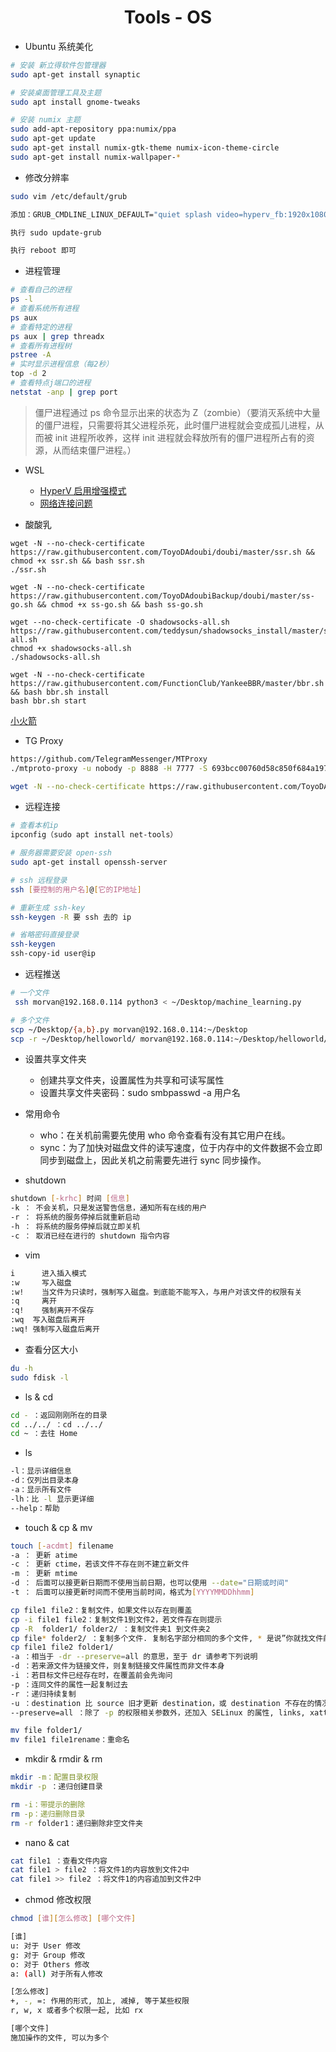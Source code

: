 <div align="center">

# Tools - OS

</div>

- Ubuntu 系统美化

```bash
# 安装 新立得软件包管理器
sudo apt-get install synaptic

# 安装桌面管理工具及主题
sudo apt install gnome-tweaks

# 安装 numix 主题
sudo add-apt-repository ppa:numix/ppa
sudo apt-get update
sudo apt-get install numix-gtk-theme numix-icon-theme-circle
sudo apt-get install numix-wallpaper-*
```

- 修改分辨率

```bash
sudo vim /etc/default/grub

添加：GRUB_CMDLINE_LINUX_DEFAULT="quiet splash video=hyperv_fb:1920x1080"

执行 sudo update-grub

执行 reboot 即可
```

- 进程管理

```bash
# 查看自己的进程
ps -l
# 查看系统所有进程
ps aux
# 查看特定的进程
ps aux | grep threadx 
# 查看所有进程树
pstree -A
# 实时显示进程信息（每2秒）
top -d 2
# 查看特点j端口的进程
netstat -anp | grep port
```

> 僵尸进程通过 ps 命令显示出来的状态为 Z（zombie）（要消灭系统中大量的僵尸进程，只需要将其父进程杀死，此时僵尸进程就会变成孤儿进程，从而被 init 进程所收养，这样 init 进程就会释放所有的僵尸进程所占有的资源，从而结束僵尸进程。）

- WSL
    - [HyperV 启用增强模式](https://github.com/Microsoft/linux-vm-tools/issues/76)
    - [网络连接问题](https://github.com/microsoft/WSL/issues/5)

- 酸酸乳

```
wget -N --no-check-certificate https://raw.githubusercontent.com/ToyoDAdoubi/doubi/master/ssr.sh && chmod +x ssr.sh && bash ssr.sh
./ssr.sh

wget -N --no-check-certificate https://raw.githubusercontent.com/ToyoDAdoubiBackup/doubi/master/ss-go.sh && chmod +x ss-go.sh && bash ss-go.sh

wget --no-check-certificate -O shadowsocks-all.sh https://raw.githubusercontent.com/teddysun/shadowsocks_install/master/shadowsocks-all.sh
chmod +x shadowsocks-all.sh
./shadowsocks-all.sh

wget -N --no-check-certificate https://raw.githubusercontent.com/FunctionClub/YankeeBBR/master/bbr.sh && bash bbr.sh install
bash bbr.sh start
```

[小火箭](https://小火箭.ink/)

- TG Proxy

```bash
https://github.com/TelegramMessenger/MTProxy
./mtproto-proxy -u nobody -p 8888 -H 7777 -S 693bcc00760d58c850f684a197f0db05 --aes-pwd proxy-secret proxy-multi.conf -M 1、

wget -N --no-check-certificate https://raw.githubusercontent.com/ToyoDAdoubiBackup/doubi/master/mtproxy_go.sh && chmod +x mtproxy_go.sh && bash mtproxy_go.sh
```

- 远程连接

```bash
# 查看本机ip
ipconfig（sudo apt install net-tools）

# 服务器需要安装 open-ssh
sudo apt-get install openssh-server

# ssh 远程登录
ssh [要控制的用户名]@[它的IP地址]

# 重新生成 ssh-key
ssh-keygen -R 要 ssh 去的 ip 

# 省略密码直接登录 
ssh-keygen
ssh-copy-id user@ip
```

- 远程推送

```bash
# 一个文件
 ssh morvan@192.168.0.114 python3 < ~/Desktop/machine_learning.py

# 多个文件
scp ~/Desktop/{a,b}.py morvan@192.168.0.114:~/Desktop
scp -r ~/Desktop/helloworld/ morvan@192.168.0.114:~/Desktop/helloworld/
```

- 设置共享文件夹
   - 创建共享文件夹，设置属性为共享和可读写属性
   - 设置共享文件夹密码：sudo smbpasswd -a 用户名


- 常用命令
	- who：在关机前需要先使用 who 命令查看有没有其它用户在线。
	- sync：为了加快对磁盘文件的读写速度，位于内存中的文件数据不会立即同步到磁盘上，因此关机之前需要先进行 sync 同步操作。
	
- shutdown

```bash
shutdown [-krhc] 时间 [信息]
-k ： 不会关机，只是发送警告信息，通知所有在线的用户
-r ： 将系统的服务停掉后就重新启动
-h ： 将系统的服务停掉后就立即关机
-c ： 取消已经在进行的 shutdown 指令内容
```

- vim

```bash
i      进入插入模式
:w     写入磁盘
:w!    当文件为只读时，强制写入磁盘。到底能不能写入，与用户对该文件的权限有关
:q     离开
:q!    强制离开不保存
:wq  写入磁盘后离开
:wq! 强制写入磁盘后离开
```

- 查看分区大小
	
```bash
du -h
sudo fdisk -l
```

- ls & cd

```bash
cd - ：返回刚刚所在的目录
cd ../../ ：cd ../../
cd ~ ：去往 Home
```

- ls

```bash
-l：显示详细信息
-d：仅列出目录本身
-a：显示所有文件
-lh：比 -l 显示更详细
--help：帮助
```

- touch & cp & mv

```bash
touch [-acdmt] filename
-a ： 更新 atime
-c ： 更新 ctime，若该文件不存在则不建立新文件
-m ： 更新 mtime
-d ： 后面可以接更新日期而不使用当前日期，也可以使用 --date="日期或时间"
-t ： 后面可以接更新时间而不使用当前时间，格式为[YYYYMMDDhhmm]

cp file1 file2：复制文件，如果文件以存在则覆盖
cp -i file1 file2：复制文件1到文件2，若文件存在则提示
cp -R  folder1/ folder2/ ：复制文件夹1 到文件夹2
cp file* folder2/ ：复制多个文件. 复制名字部分相同的多个文件, * 是说”你就找文件前面是 file 的文件, 后面是什么名字无所谓”
cp file1 file2 folder1/
-a ：相当于 -dr --preserve=all 的意思，至于 dr 请参考下列说明
-d ：若来源文件为链接文件，则复制链接文件属性而非文件本身
-i ：若目标文件已经存在时，在覆盖前会先询问
-p ：连同文件的属性一起复制过去
-r ：递归持续复制
-u ：destination 比 source 旧才更新 destination，或 destination 不存在的情况下才复制
--preserve=all ：除了 -p 的权限相关参数外，还加入 SELinux 的属性, links, xattr 等也复制了

mv file folder1/
mv file1 file1rename：重命名
```

- mkdir & rmdir & rm

```bash
mkdir -m：配置目录权限
mkdir -p ：递归创建目录

rm -i：带提示的删除
rm -p：递归删除目录
rm -r folder1：递归删除非空文件夹
```

- nano & cat

```bash
cat file1 ：查看文件内容
cat file1 > file2 ：将文件1的内容放到文件2中
cat file1 >> file2 ：将文件1的内容追加到文件2中
```

- chmod 修改权限

```bash
chmod [谁][怎么修改] [哪个文件]

[谁]
u: 对于 User 修改
g: 对于 Group 修改
o: 对于 Others 修改
a: (all) 对于所有人修改

[怎么修改]
+, -, =: 作用的形式, 加上, 减掉, 等于某些权限
r, w, x 或者多个权限一起, 比如 rx

[哪个文件]
施加操作的文件, 可以为多个
```
